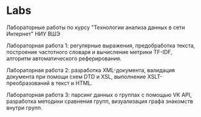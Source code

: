 # Labs
Лабораторные работы по курсу "Технологии анализа данных в сети Интернет" НИУ ВШЭ

Лабораторная работа 1: регулярные выражения, предобработка текста, построение частотного словаря и вычисление метрики TF-IDF, алгоритм автоматического реферирования.

Лабораторная работа 2: разработка XML-документа, валидация документа при помощи схем DTD и XSL, выполнение XSLT-преобразований в текст и HTML.

Лабораторная работа 3: парсинг данных о группах с помощью VK API, разработка методики сравнения групп, визуализация графа знакомств внутри групп.